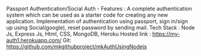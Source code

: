 Passport Authentication/Social Auth -
Features : A complete authentication system which can be used as a starter code for creating any new application. Implementation of authentication using passport, sign in/sign up using Social(google), reset password by sending mail.
Tech Stack : Node Js, Express Js, Html, CSS, MongoDB, Heroku
Hosted link : https://my-auth1.herokuapp.com/ 
Git: https://github.com/mkgithubproject/mkAuthUsingNodejs
